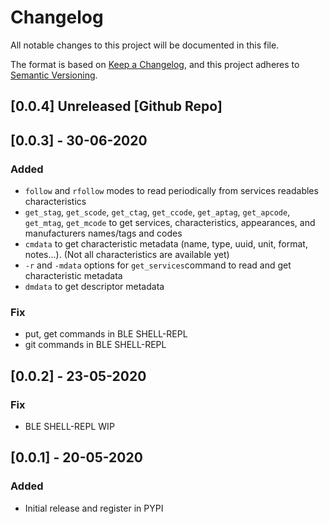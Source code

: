 # Changelog
All notable changes to this project will be documented in this file.

The format is based on [Keep a Changelog](https://keepachangelog.com/en/1.0.0/),
and this project adheres to [Semantic Versioning](https://semver.org/spec/v2.0.0.html).

## [0.0.4] Unreleased [Github Repo]
## [0.0.3] - 30-06-2020 
### Added
- `follow` and `rfollow` modes to read periodically from services readables characteristics
- `get_stag`, `get_scode`, `get_ctag`, `get_ccode`, `get_aptag`, `get_apcode`,
`get_mtag`, `get_mcode` to get services, characteristics, appearances, and manufacturers names/tags and codes
- `cmdata` to get characteristic metadata (name, type, uuid, unit, format, notes...). (Not all characteristics are available yet)
- `-r` and `-mdata` options for `get_services`command to read and get characteristic metadata
- `dmdata` to get descriptor metadata
### Fix
- put, get commands in BLE SHELL-REPL
- git commands in BLE SHELL-REPL
## [0.0.2] - 23-05-2020
### Fix
- BLE SHELL-REPL WIP
## [0.0.1] - 20-05-2020
### Added
- Initial release and register in PYPI
